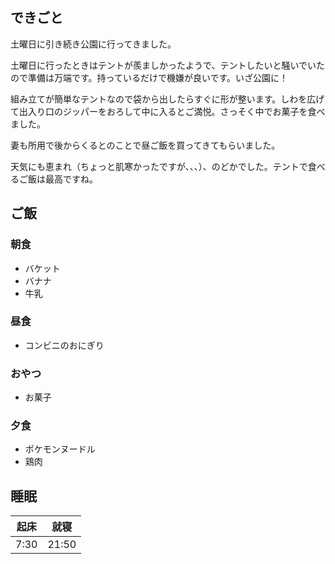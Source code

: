 ## できごと
土曜日に引き続き公園に行ってきました。

土曜日に行ったときはテントが羨ましかったようで、テントしたいと騒いでいたので準備は万端です。持っているだけで機嫌が良いです。いざ公園に！

組み立てが簡単なテントなので袋から出したらすぐに形が整います。しわを広げて出入り口のジッパーをおろして中に入るとご満悦。さっそく中でお菓子を食べました。

妻も所用で後からくるとのことで昼ご飯を買ってきてもらいました。

天気にも恵まれ（ちょっと肌寒かったですが、、、）、のどかでした。テントで食べるご飯は最高ですね。

## ご飯

### 朝食
- バケット
- バナナ
- 牛乳

### 昼食
- コンビニのおにぎり

### おやつ
- お菓子

### 夕食
- ポケモンヌードル
- 鶏肉

## 睡眠
|起床|就寝|
|-|-|
|7:30|21:50|
